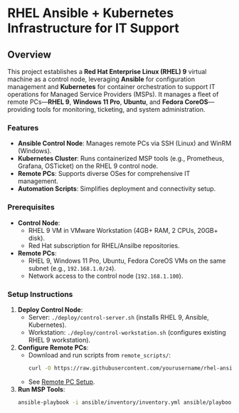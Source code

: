 # RHEL Ansible + Kubernetes Infrastructure for IT Support

## Overview
This project establishes a **Red Hat Enterprise Linux (RHEL) 9** virtual machine as a control node, leveraging **Ansible** for configuration management and **Kubernetes** for container orchestration to support IT operations for Managed Service Providers (MSPs). It manages a fleet of remote PCs—**RHEL 9**, **Windows 11 Pro**, **Ubuntu**, and **Fedora CoreOS**—providing tools for monitoring, ticketing, and system administration.

### Features
- **Ansible Control Node**: Manages remote PCs via SSH (Linux) and WinRM (Windows).
- **Kubernetes Cluster**: Runs containerized MSP tools (e.g., Prometheus, Grafana, OSTicket) on the RHEL 9 control node.
- **Remote PCs**: Supports diverse OSes for comprehensive IT management.
- **Automation Scripts**: Simplifies deployment and connectivity setup.

### Prerequisites
- **Control Node**:
  - RHEL 9 VM in VMware Workstation (4GB+ RAM, 2 CPUs, 20GB+ disk).
  - Red Hat subscription for RHEL/Ansilbe repositories.
- **Remote PCs**:
  - RHEL 9, Windows 11 Pro, Ubuntu, Fedora CoreOS VMs on the same subnet (e.g., `192.168.1.0/24`).
  - Network access to the control node (`192.168.1.100`).

### Setup Instructions
1. **Deploy Control Node**:
   - Server: `./deploy/control-server.sh` (installs RHEL 9, Ansible, Kubernetes).
   - Workstation: `./deploy/control-workstation.sh` (configures existing RHEL 9 workstation).
2. **Configure Remote PCs**:
   - Download and run scripts from `remote_scripts/`:
     ```bash
     curl -O https://raw.githubusercontent.com/yourusername/rhel-ansible-k8s-it-support/main/remote_scripts/<script_name>
     ```
   - See [Remote PC Setup](#remote-pc-setup).
3. **Run MSP Tools**:
   ```bash
   ansible-playbook -i ansible/inventory/inventory.yml ansible/playbooks/msp_support.yml --vault-password-file ~/.vault_pass.txt

